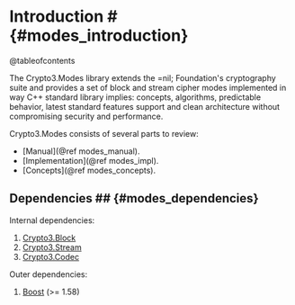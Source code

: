 # Introduction # {#modes_introduction}

@tableofcontents

The Crypto3.Modes library extends the =nil; Foundation's cryptography suite and provides a set of block and
 stream cipher modes implemented in way C++ standard library implies: concepts, algorithms, predictable
  behavior, latest standard features support and clean architecture without compromising security and performance.
 
Crypto3.Modes consists of several parts to review:
* [Manual](@ref modes_manual).
* [Implementation](@ref modes_impl).
* [Concepts](@ref modes_concepts).

## Dependencies ## {#modes_dependencies}

Internal dependencies:

1. [Crypto3.Block](https://github.com/alloc-init/block.git)
2. [Crypto3.Stream](https://github.com/alloc-init/stream.git)
3. [Crypto3.Codec](https://github.com/alloc-init/codec.git)

Outer dependencies:
1. [Boost](https://boost.org) (>= 1.58)